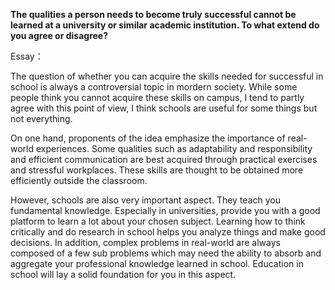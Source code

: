 **The qualities a person needs to become truly successful cannot be learned at a university or similar academic institution. To what extend do you agree or disagree?**

Essay：

The question of whether you can acquire the skills needed for successful in school is always a controversial topic in mordern society. While some people think you cannot acquire these skills on campus, I tend to partly agree with this point of view,  I think schools are useful for some things but not everything.

On one hand, proponents of the idea emphasize the importance of real-world experiences. Some qualities such as adaptability and responsibility and efficient communication are best acquired through practical exercises and stressful workplaces. These skills are thought to be obtained more efficiently outside the classroom.

However, schools are also very important aspect. They teach you fundamental knowledge. Especially in universities, provide you with a good platform to learn a lot about your chosen subject. Learning how to think critically and do research in school helps you analyze things and make good decisions. In addition, complex problems in real-world are always composed of a few sub problems which may need the ability to absorb and aggregate your professional knowledge learned in school. Education in school will lay a solid foundation for you in this aspect.
